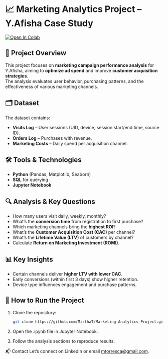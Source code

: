 # 📈 Marketing Analytics Project – Y.Afisha Case Study
[![Open In Colab](https://colab.research.google.com/assets/colab-badge.svg)](https://colab.research.google.com/github/MirthaT/Marketing-Analytics-Project/blob/main/Marketing_Analytics_Project.ipynb)
## 📌 Project Overview
This project focuses on **marketing campaign performance analysis** for Y.Afisha, aiming to **optimize ad spend** and improve **customer acquisition strategies**.  
The analysis evaluates user behavior, purchasing patterns, and the effectiveness of various marketing channels.

## 🗂 Dataset
The dataset contains:
- **Visits Log** – User sessions (UID, device, session start/end time, source ID).
- **Orders Log** – Purchases with revenue.
- **Marketing Costs** – Daily spend per acquisition channel.

## 🛠 Tools & Technologies
- **Python** (Pandas, Matplotlib, Seaborn)
- **SQL** for querying
- **Jupyter Notebook**

## 🔍 Analysis & Key Questions
- How many users visit daily, weekly, monthly?
- What’s the **conversion time** from registration to first purchase?
- Which marketing channels bring the **highest ROI**?
- What’s the **Customer Acquisition Cost (CAC)** per channel?
- What’s the **Lifetime Value (LTV)** of customers by channel?
- Calculate **Return on Marketing Investment (ROMI)**.

## 📊 Key Insights
- Certain channels deliver **higher LTV with lower CAC**.
- Early conversions (within first 3 days) show higher retention.
- Device type influences engagement and purchase patterns.

## 📎 How to Run the Project
1. Clone the repository:
   ```bash
   git clone https://github.com/MirthaT/Marketing-Analytics-Project.git
2. Open the .ipynb file in Jupyter Notebook.

3. Follow the analysis sections to reproduce results.

📬 Contact
Let’s connect on LinkedIn or email mtorresca@gmail.com.
